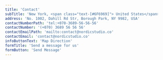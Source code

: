 ```yaml
---
title: 'Contact'
subTitle: 'New York, <span class="text-[#6F6969]"> United States</span>'
address: 'No. 1002, Dahill Rd Str, Borough Park, NY 9982, USA'
contactNumberPath: 'tel:+070-3689-56-56-56'
contactNumber: '(+070) 3689 56 56 56'
contactEmailPath: 'mailto:contact@nordicstudio.co'
contactEmail: 'contact@nordicstudio.co'
infoButtonText: 'Map Direction'
formTitle: 'Send a message for us'
formButton: 'Send Message'
---
```

